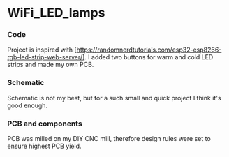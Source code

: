 # WiFi_LED_lamps

### Code
Project is inspired with [https://randomnerdtutorials.com/esp32-esp8266-rgb-led-strip-web-server/]. I added two buttons for warm and cold LED strips and made my own PCB.

### Schematic
Schematic is not my best, but for a such small and quick project I think it's good enough.

### PCB and components
PCB was milled on my DIY CNC mill, therefore design rules were set to ensure highest PCB yield.